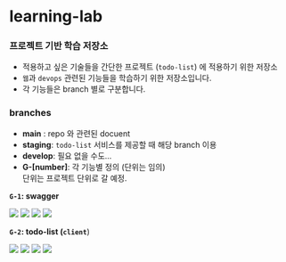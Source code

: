# learning-lab

### 프로젝트 기반 학습 저장소

- 적용하고 싶은 기술들을 간단한 프로젝트 (`todo-list`) 에 적용하기 위한 저장소
- `웹`과 `devops` 관련된 기능들을 학습하기 위한 저장소입니다.
- 각 기능들은 branch 별로 구분합니다.

### branches

- **main** : repo 와 관련된 docuent
- **staging**: `todo-list` 서비스를 제공할 때 해당 branch 이용
- **develop**: 필요 없을 수도...
- **G-[number]**: 각 기능별 정의 (단위는 임의)  
   단위는 프로젝트 단위로 갈 예정.

**`G-1`: swagger** <br>

<img src="https://img.shields.io/badge/npm-6.14.8-CB3837?style=flat-square&logo=npm&logoColor=white"/> <img src="https://img.shields.io/badge/javascript-F7DF1E?style=flat-square&logo=Javascript&logoColor=black"/> <img src="https://img.shields.io/badge/Node.js-339933?style=flat-square&logo=node.js&logoColor=white"/> <img src="https://img.shields.io/badge/swagger-85EA2D?style=flat-square&logo=swagger&logoColor=black"/>

**`G-2`: todo-list (`client`**)

<img src="https://img.shields.io/badge/npm-6.14.8-CB3837?style=flat-square&logo=npm&logoColor=white"/> <img src="https://img.shields.io/badge/javascript-F7DF1E?style=flat-square&logo=Javascript&logoColor=black"/> <img src="https://img.shields.io/badge/React-61DAFB?style=flat-square&logo=React&logoColor=black"/> <img src="https://img.shields.io/badge/styled--components-DB7093?style=flat-square&logo=styled-components&logoColor=white"/>
